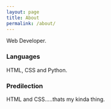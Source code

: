 ```yaml
---
layout: page
title: About
permalink: /about/
---
```


Web Developer.

### Languages

HTML, CSS and Python.

### Predilection

HTML and CSS.....thats my kinda thing.

